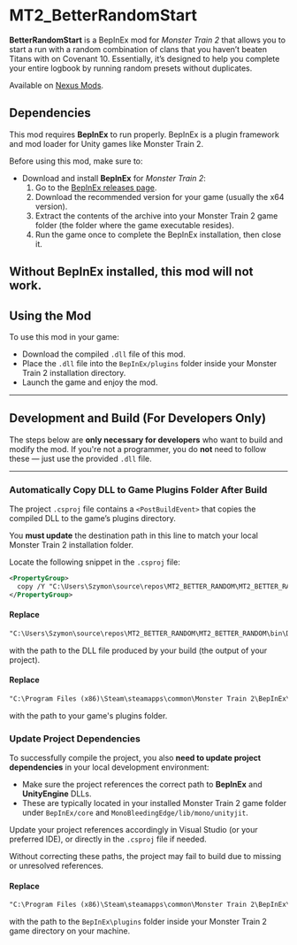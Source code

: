 # MT2_BetterRandomStart

**BetterRandomStart** is a BepInEx mod for *Monster Train 2* that allows you to start a run with a random combination of clans that you haven’t beaten Titans with on Covenant 10. Essentially, it’s designed to help you complete your entire logbook by running random presets without duplicates.

Available on [Nexus Mods](https://www.nexusmods.com/monstertrain2/mods/10).

## Dependencies

This mod requires **BepInEx** to run properly. BepInEx is a plugin framework and mod loader for Unity games like Monster Train 2.

Before using this mod, make sure to:

- Download and install **BepInEx** for *Monster Train 2*:
  1. Go to the [BepInEx releases page](https://github.com/BepInEx/BepInEx/releases).
  2. Download the recommended version for your game (usually the x64 version).
  3. Extract the contents of the archive into your Monster Train 2 game folder (the folder where the game executable resides).
  4. Run the game once to complete the BepInEx installation, then close it.

Without BepInEx installed, this mod will not work.
---
## Using the Mod
To use this mod in your game:
- Download the compiled `.dll` file of this mod.
- Place the `.dll` file into the `BepInEx/plugins` folder inside your Monster Train 2 installation directory.
- Launch the game and enjoy the mod.

---


## Development and Build (For Developers Only)

The steps below are **only necessary for developers** who want to build and modify the mod. If you're not a programmer, you do **not** need to follow these — just use the provided `.dll` file.

---

### Automatically Copy DLL to Game Plugins Folder After Build

The project `.csproj` file contains a `<PostBuildEvent>` that copies the compiled DLL to the game’s plugins directory.  

You **must update** the destination path in this line to match your local Monster Train 2 installation folder.

Locate the following snippet in the `.csproj` file:

```xml
<PropertyGroup>
  copy /Y "C:\Users\Szymon\source\repos\MT2_BETTER_RANDOM\MT2_BETTER_RANDOM\bin\Debug\netstandard2.1\MT2_BETTER_RANDOM.dll" "C:\Program Files (x86)\Steam\steamapps\common\Monster Train 2\BepInEx\plugins\"
</PropertyGroup>
```

#### Replace  
```xml
"C:\Users\Szymon\source\repos\MT2_BETTER_RANDOM\MT2_BETTER_RANDOM\bin\Debug\netstandard2.1\MT2_BETTER_RANDOM.dll"
```  
with the path to the DLL file produced by your build (the output of your project).
#### Replace  
```xml
"C:\Program Files (x86)\Steam\steamapps\common\Monster Train 2\BepInEx\plugins\"
```  
with the path to your game's plugins folder.

### Update Project Dependencies

To successfully compile the project, you also **need to update project dependencies** in your local development environment:

- Make sure the project references the correct path to **BepInEx** and **UnityEngine** DLLs.
- These are typically located in your installed Monster Train 2 game folder under `BepInEx/core` and `MonoBleedingEdge/lib/mono/unityjit`.

Update your project references accordingly in Visual Studio (or your preferred IDE), or directly in the `.csproj` file if needed.

Without correcting these paths, the project may fail to build due to missing or unresolved references.


#### Replace  
```xml
"C:\Program Files (x86)\Steam\steamapps\common\Monster Train 2\BepInEx\plugins\"
```  
with the path to the `BepInEx\plugins` folder inside your Monster Train 2 game directory on your machine.
